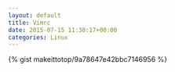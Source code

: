```yaml
---
layout: default                                                                                                              
title: Vimrc                                                                                                                       
date: 2015-07-15 11:30:17+00:00                                                                                                                        
categories: Linux                                                                                                                
---                                                                                                                              
```


{% gist makeittotop/9a78647e42bbc7146956 %}                                                                                                           

